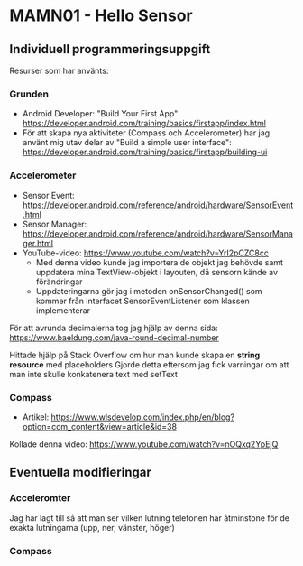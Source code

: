 # MAMN01 - Hello Sensor
## Individuell programmeringsuppgift

Resurser som har använts:

### Grunden

- Android Developer: "Build Your First App" https://developer.android.com/training/basics/firstapp/index.html
- För att skapa nya aktiviteter (Compass och Accelerometer) har jag använt mig utav delar av "Build a simple user interface": https://developer.android.com/training/basics/firstapp/building-ui

### Accelerometer
- Sensor Event: https://developer.android.com/reference/android/hardware/SensorEvent.html
- Sensor Manager: https://developer.android.com/reference/android/hardware/SensorManager.html
- YouTube-video: https://www.youtube.com/watch?v=YrI2pCZC8cc
    - Med denna video kunde jag importera de objekt jag behövde samt uppdatera mina
    TextView-objekt i layouten, då sensorn kände av förändringar
    - Uppdateringarna gör jag i metoden onSensorChanged() som kommer från interfacet
    SensorEventListener som klassen implementerar

För att avrunda decimalerna tog jag hjälp av denna sida: https://www.baeldung.com/java-round-decimal-number

Hittade hjälp på Stack Overflow om hur man kunde skapa en **string resource** med placeholders
Gjorde detta eftersom jag fick varningar om att man inte skulle konkatenera text med setText

### Compass
- Artikel: https://www.wlsdevelop.com/index.php/en/blog?option=com_content&view=article&id=38

Kollade denna video: https://www.youtube.com/watch?v=nOQxq2YpEjQ





## Eventuella modifieringar

### Acceleromter

Jag har lagt till så att man ser vilken lutning telefonen har
åtminstone för de exakta lutningarna (upp, ner, vänster, höger)




### Compass